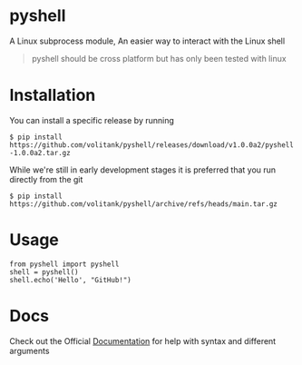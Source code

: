 # pyshell
A Linux subprocess module, An easier way to interact with the Linux shell
>pyshell should be cross platform but has only been tested with linux

# Installation

You can install a specific release by running

`$ pip install https://github.com/volitank/pyshell/releases/download/v1.0.0a2/pyshell-1.0.0a2.tar.gz`

While we're still in early development stages it is preferred that you run directly from the git

`$ pip install https://github.com/volitank/pyshell/archive/refs/heads/main.tar.gz`

# Usage

    from pyshell import pyshell
    shell = pyshell()
    shell.echo('Hello', "GitHub!")
    
# Docs

Check out the Official [Documentation](https://volitank.com/pyshell/index.html) for help with syntax and different arguments
